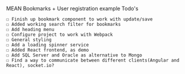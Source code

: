 MEAN Bookmarks + User registration example
Todo's

	☐ Finish up bookmark component to work with update/save
	☐ Added working search filter for bookmarks
	☐ Add heading menu
	☐ Configure project to work with Webpack
	☐ General styling
	☐ Add a loading spinner service
	☐ Added React frontend, as demo
	☐ Add SQL Server and Oracle as alternative to Mongo
	☐ Find a way to communicate between different clients(Angular and React), socket.io?
